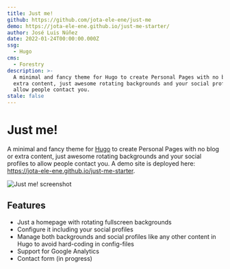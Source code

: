 ```yaml
---
title: Just me!
github: https://github.com/jota-ele-ene/just-me
demo: https://jota-ele-ene.github.io/just-me-starter/
author: José Luis Núñez
date: 2022-01-24T00:00:00.000Z
ssg:
  - Hugo
cms:
  - Forestry
description: >-
  A minimal and fancy theme for Hugo to create Personal Pages with no blog or
  extra content, just awesome rotating backgrounds and your social profiles to
  allow people contact you.
stale: false
---
```


# Just me!

A minimal and fancy theme for [Hugo](http://gohugo.io/) to create Personal Pages with no blog or extra content, just awesome rotating backgrounds and your social profiles to allow people contact you. A demo site is deployed here: https://jota-ele-ene.github.io/just-me-starter.

![Just me! screenshot](/images/screenshot.png)

## Features

- Just a homepage with rotating fullscreen backgrounds
- Configure it including your social profiles
- Manage both backgrounds and social profiles like any other content in Hugo to avoid hard-coding in config-files
- Support for Google Analytics
- Contact form (in progress)
